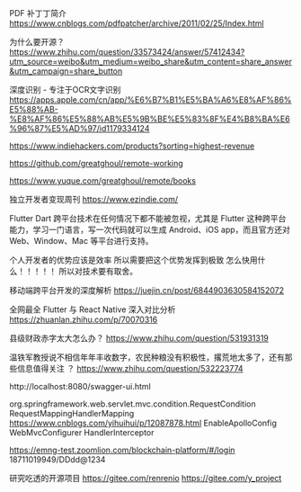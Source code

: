 PDF 补丁丁简介
https://www.cnblogs.com/pdfpatcher/archive/2011/02/25/Index.html

为什么要开源？
https://www.zhihu.com/question/33573424/answer/57412434?utm_source=weibo&utm_medium=weibo_share&utm_content=share_answer&utm_campaign=share_button

深度识别 - 专注于OCR文字识别 
https://apps.apple.com/cn/app/%E6%B7%B1%E5%BA%A6%E8%AF%86%E5%88%AB-%E8%AF%86%E5%88%AB%E5%9B%BE%E5%83%8F%E4%B8%BA%E6%96%87%E5%AD%97/id1179334124


https://www.indiehackers.com/products?sorting=highest-revenue


https://github.com/greatghoul/remote-working


https://www.yuque.com/greatghoul/remote/books


独立开发者变现周刊
https://www.ezindie.com/



Flutter
Dart
跨平台技术在任何情况下都不能被忽视，尤其是 Flutter 这种跨平台能力，学习一门语言，写一次代码就可以生成 Android、iOS app，而且官方还对 Web、Window、Mac 等平台进行支持。

个人开发者的优势应该是效率 所以需要把这个优势发挥到极致 怎么快用什么！！！！！
所以对技术要有取舍。


移动端跨平台开发的深度解析
https://juejin.cn/post/6844903630584152072


全网最全 Flutter 与 React Native 深入对比分析
https://zhuanlan.zhihu.com/p/70070316

县级财政赤字太大怎么办？
https://www.zhihu.com/question/531931319


温铁军教授说不相信年年丰收数字，农民种粮没有积极性，撂荒地太多了，还有那些信息值得关注
？
https://www.zhihu.com/question/532223774


http://localhost:8080/swagger-ui.html



org.springframework.web.servlet.mvc.condition.RequestCondition
RequestMappingHandlerMapping
https://www.cnblogs.com/yihuihui/p/12087878.html
EnableApolloConfig
WebMvcConfigurer
HandlerInterceptor





https://emng-test.zoomlion.com/blockchain-platform/#/login
18711019949/DDdd@1234





研究吃透的开源项目
https://gitee.com/renrenio
https://gitee.com/y_project

